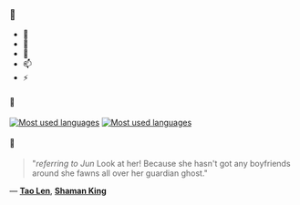 ### 👋

- 🔭
- 🌱
- 💬
- 📫
- ⚡

#### 🧏

[![Most used languages](https://github-readme-stats-aynah.vercel.app/api/top-langs/?username=aynh&theme=solarized-dark&langs_count=6&layout=compact&hide_title=true)](https://github.com/anuraghazra/github-readme-stats#gh-dark-mode-only)
[![Most used languages](https://github-readme-stats-aynah.vercel.app/api/top-langs/?username=aynh&theme=solarized-light&langs_count=6&layout=compact&hide_title=true)](https://github.com/anuraghazra/github-readme-stats#gh-light-mode-only)

#### 💬

> "*referring to Jun* Look at her! Because she hasn't got any boyfriends around she fawns all over her guardian ghost."

&mdash; [**Tao Len**](https://myanimelist.net/character.php?q=Tao%20Len&cat=character), [**Shaman King**](https://myanimelist.net/search/all?q=Shaman%20King&cat=all)
